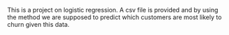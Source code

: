 This is a project on logistic regression.
A csv file is provided and by using the method we are supposed to predict which customers are most likely to churn given this data.
